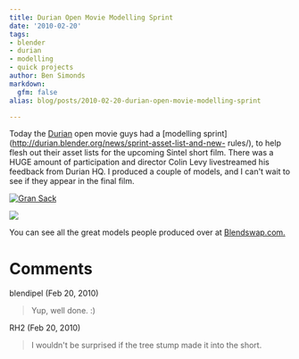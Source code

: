 ```yaml
---
title: Durian Open Movie Modelling Sprint
date: '2010-02-20'
tags:
- blender
- durian
- modelling
- quick projects
author: Ben Simonds
markdown:
  gfm: false
alias: blog/posts/2010-02-20-durian-open-movie-modelling-sprint

---
```


Today the [Durian](http://durian.blender.org/) open movie guys had a
[modelling sprint](http://durian.blender.org/news/sprint-asset-list-and-new-
rules/), to help flesh out their asset lists for the upcoming Sintel short
film. There was a HUGE amount of participation and director Colin Levy
livestreamed his feedback from Durian HQ. I produced a couple of models, and I
can't wait to see if they appear in the final film.

[![Gran
Sack](http://bensimonds.files.wordpress.com/2010/02/grainsac4.jpg?w=300)](http://bensimonds.files.wordpress.com/2010/02/grainsac4.jpg)



[![](http://bensimonds.files.wordpress.com/2010/02/stump1.jpg?w=300)](http://bensimonds.files.wordpress.com/2010/02/stump1.jpg)



You can see all the great models people produced over at
[Blendswap.com.](http://www.blendswap.com/)






# Comments


blendipel (Feb 20, 2010)
> Yup, well done. :)

RH2 (Feb 20, 2010)
> I wouldn't be surprised if the tree stump made it into the short.
